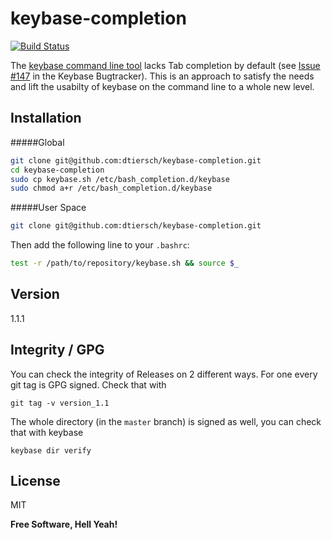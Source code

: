 keybase-completion
==================

[![Build Status](https://travis-ci.org/dtiersch/keybase-completion.svg?branch=master)](https://travis-ci.org/dtiersch/keybase-completion)

The [keybase command line tool](https://keybase.io/docs/command_line) lacks Tab completion by default (see [Issue #147](https://github.com/keybase/keybase-issues/issues/147) in the Keybase Bugtracker). This is an approach to satisfy the needs and lift the usabilty of keybase on the command line to a whole new level.

Installation
------------

#####Global

```sh
git clone git@github.com:dtiersch/keybase-completion.git
cd keybase-completion
sudo cp keybase.sh /etc/bash_completion.d/keybase
sudo chmod a+r /etc/bash_completion.d/keybase
```

#####User Space
```sh
git clone git@github.com:dtiersch/keybase-completion.git
```
Then add the following line to your `.bashrc`:
```sh
test -r /path/to/repository/keybase.sh && source $_
```

Version
-------

1.1.1

Integrity / GPG
---------------

You can check the integrity of Releases on 2 different ways. For one every git tag is GPG signed. Check that with
```
git tag -v version_1.1
```
The whole directory (in the `master` branch) is signed as well, you can check that with keybase
```
keybase dir verify
```

License
-------

MIT

**Free Software, Hell Yeah!**
